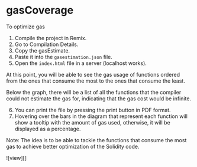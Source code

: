 # gasCoverage
To optimize gas

1. Compile the project in Remix.
2. Go to Compilation Details.
3. Copy the gasEstimate.
4. Paste it into the `gasestimation.json` file. 
5. Open the `index.html` file in a server (localhost works).

At this point, you will be able to see the gas usage of functions ordered from the ones that consume the most to the ones that consume the least.

Below the graph, there will be a list of all the functions that the compiler could not estimate the gas for, indicating that the gas cost would be infinite.

6. You can print the file by pressing the print button in PDF format.
7. Hovering over the bars in the diagram that represent each function will show a tooltip with the amount of gas used, otherwise, it will be displayed as a percentage.

Note: The idea is to be able to tackle the functions that consume the most gas to achieve better optimization of the Solidity code.

![view][]